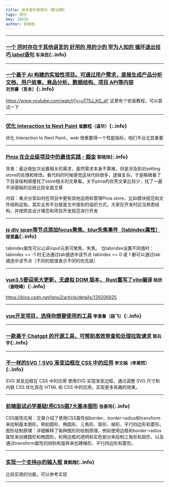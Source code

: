 ```yaml
---
title: 技术爱好者周刊（第10期）
tags: 周刊
key: 10010
author: 郭晓旭
---
```


---

### [一个 同时存在于其他语言的 好用的 用的少的 罕为人知的 循环退出技巧 label语句](https://developer.mozilla.org/zh-CN/docs/Web/JavaScript/Reference/Statements/label)   `车泽民`{:.info}

---


### [一个基于 AI 构建的实验性项目。可通过用户需求，直接生成产品分析文档、用户故事、竟品分析、数据结构、项目 API等内容](https://github.com/geekan/MetaGPT)   `刘世豪（言未）`{:.info}
https://www.youtube.com/watch?v=uT75J_KG_aY
这里有个安装教程，可以尝试一下

---

### [优化 Interaction to Next Paint](https://web.dev/explore/how-to-optimize-inp?hl=zh-cn )   `崔鹏程（温华）`{:.info}
优化 Interaction to Next Paint，web 很重要得一个性能指标，咱们平台尤其重要

---

### [Pinia 在企业级项目中的最佳实践 - 掘金](https://juejin.cn/post/7300965441845100585)   `郭晓旭`{:.info}
背景：最近做批次设置相关的需求，虽然需求本身不算难，但是涉及到对setting store的处理和修改。看代码的时候感觉这块代码很多，逻辑复杂。于是略微看了下目录结构顺便找了store相关的文章看。关于pinia的优秀文章比较少，找了一遍不讲基础的总结比较全面文章

内容：重点分享如何在项目中更有效地运用和管理Pinia store，比如模块规范和文件结构这些。其实业务平台就是文中提到的组织方式，大家在开发时应当熟悉结构，并按照其设计理念和项目开发规范进行开发

---

### [js div span等节点添加focus聚焦、blur失焦事件（tabindex属性）]()   `徐堂鑫`{:.info}
tabindex属性可以让非input元素可聚焦、失焦。
当tabindex设置不同值时：
tabindex == -1 时无法通过tab键选中该节点
tabindex == 0 或 1 都可以通过tab键选中该节点（不同的赋值表示不同的优先级）

---

### [vue3.5要迎来大更新，无虚拟 DOM 版本， Rust重写了vite编译](https://juejin.cn/post/7342384485696520246)   `陆欣（谢晓峰）`{:.info}
https://blog.csdn.net/lgno2/article/details/139206925

---

### [vue开发项目，选择你想要使用的工具](https://mp.weixin.qq.com/s/YpQU2A8Ke6mm73LW3toCYQ)   `李勇鲁（路飞）`{:.info}


---

### [一款基于 Chatgpt 的开源工具，可帮助高效审查和处理拉取请求](https://github.com/Codium-ai/pr-agent/tree/main?tab=readme-ov-file)   `郭兵宇`{:.info}


---

### [不一样的SVG！SVG 渐变边框在 CSS 中的应用](https://mp.weixin.qq.com/s/wh9g0RBax9jSm1CtYoN5Dg)   `李文娟（李果然）`{:.info}
SVG 渐变边框在 CSS 中的应用
使用SVG 实现渐变边框，通过调整 SVG 尺寸和内联 CSS 优化其在 HTML 和 CSS 中的应用，实现更多有趣的效果。


---

### [前端面试必学基础!用CSS画7大基本图形](https://juejin.cn/post/7377220397404307510)   `张泰玮`{:.info}

CSS属性应用：文章介绍了使用CSS属性如border、border-radius和transform来绘制基本图形，例如圆形、椭圆形、三角形、扇形、梯形、平行四边形和菱形。
图形绘制原理：详细解释了每种图形的绘制原理，例如使用边框和border-radius属性来创建圆形和椭圆形，利用边框的透明和实色部分来绘制三角形和扇形，以及通过transform属性的倾斜和旋转来创建梯形、平行四边形和菱形。

---

### [实现一个支持@的输入框](https://juejin.cn/post/7357917741909819407#heading-2)   `黄鹤翔`{:.info}
比较实用的功能，可以参考实现

---
